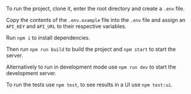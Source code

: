 To run the project, clone it, enter the root directory and create a `.env` file.

Copy the contents of the `.env.example` file into the `.env` file and assign an `API_KEY` and `API_URL` to their respective variables.

Run `npm i` to install dependencies. 

Then run `npm run build` to build the project and `npm start` to start the server.

Alternatively to run in development mode use `npm run dev` to start the development server.

To run the tests use `npm test`, to see results in a UI use `npm test:ui`.